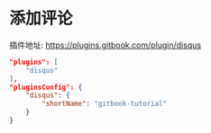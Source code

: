 # 添加评论

插件地址: <https://plugins.gitbook.com/plugin/disqus>

```json
"plugins": [
    "disqus"
],
"pluginsConfig": {
    "disqus": {
        "shortName": "gitbook-tutorial"
    }
}
```